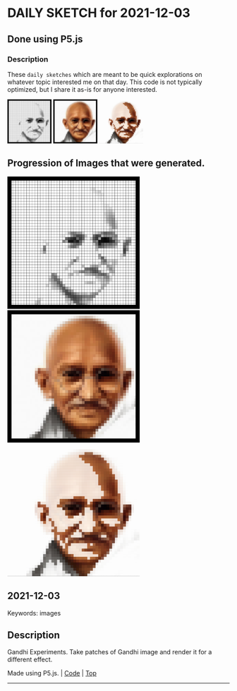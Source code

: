 # DAILY SKETCH for 2021-12-03

## Done using P5.js

### Description

These `daily sketches` which are meant to be quick explorations     on whatever topic interested me on that day. This code is not typically optimized, but I share it as-is     for anyone interested.

<img src = 'images/keep_2021-12-07-14-59-50.png' width = '100'> <img src = 'images/keep_2021-12-07-21-57-17.png' width = '100'> <img src = 'images/keep_2021-12-08-20-14-07.png' width = '100'> 

## Progression of Images that were generated.

<img src = 'images/keep_2021-12-07-14-59-50.png' width = '300'> 
<img src = 'images/keep_2021-12-07-21-57-17.png' width = '300'> 
<img src = 'images/keep_2021-12-08-20-14-07.png' width = '300'> 




## 2021-12-03
Keywords: images
 

## Description 

 Gandhi Experiments. Take patches of Gandhi image and render it for a different effect.
 

Made using P5.js. | [Code](2021/2021-12-03/) | [Top](#daily-sketches) 

-----

